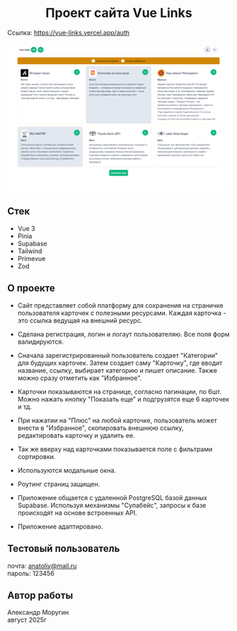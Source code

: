 <h1 align="center">Проект сайта Vue Links</h1>

Ссылка: https://vue-links.vercel.app/auth

![XWEAR Demo](/vue-links-demo.png)

## Стек

- Vue 3
- Pinia
- Supabase
- Tailwind
- Primevue
- Zod

## О проекте

- Сайт представляет собой платформу для сохранения на страничке пользователя карточек с полезными ресурсами. Каждая карточка - это ссылка ведущая на внешний ресурс.

- Сделана регистрация, логин и логаут пользователяю. Все поля форм валидируются.

- Сначала зарегистрированный пользователь создает "Категории" для будущих карточек. Затем создает саму "Карточку", где вводит название, ссылку, выбирает категорию и пишет описание. Также можно сразу отметить как "Избранное".
- Карточки показываются на странице, согласно пагинации, по 6шт. Можно нажать кнопку "Показать еще" и подгрузятся еще 6 карточек и тд.
- При нажатии на "Плюс" на любой карточке, пользователь может внести в "Избранное", скопировать внешнюю ссылку, редактировать карточку и удалить ее.
- Так же вверху над карточками показывается поле с фильтрами сортировки.

- Используются модальные окна.
- Роутинг страниц защищен.

- Приложение общается с удаленной PostgreSQL базой данных Supabase. Используя механизмы "Супабейс", запросы к базе происходят на основе встроенных API.

- Приложение адаптировано.

## Тестовый пользователь

почта: anatoliy@mail.ru\
пароль: 123456

## Автор работы

Александр Моругин\
август 2025г
